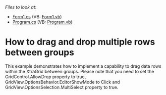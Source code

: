 <!-- default file list -->
*Files to look at*:

* [Form1.cs](./CS/Q183557/Form1.cs) (VB: [Form1.vb](./VB/Q183557/Form1.vb))
* [Program.cs](./CS/Q183557/Program.cs) (VB: [Program.vb](./VB/Q183557/Program.vb))
<!-- default file list end -->
# How to drag and drop multiple rows between groups


<p>This example demonstrates how to implement a capability to drag data rows within the XtraGrid between groups. Please note that you need to set the GridControl.AllowDrop property to true, GridView.OptionsBehavior.EditorShowMode to Click and GridView.OptionsSelection.MultiSelect property to true.</p>

<br/>


